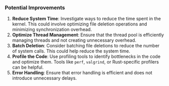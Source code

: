### Potential Improvements

1. **Reduce System Time**: Investigate ways to reduce the time spent in the kernel. This could involve optimizing file deletion operations and minimizing synchronization overhead.
2. **Optimize Thread Management**: Ensure that the thread pool is efficiently managing threads and not creating unnecessary overhead.
3. **Batch Deletion**: Consider batching file deletions to reduce the number of system calls. This could help reduce the system time.
4. **Profile the Code**: Use profiling tools to identify bottlenecks in the code and optimize them. Tools like `perf`, `valgrind`, or Rust-specific profilers can be helpful.
5. **Error Handling**: Ensure that error handling is efficient and does not introduce unnecessary delays.
